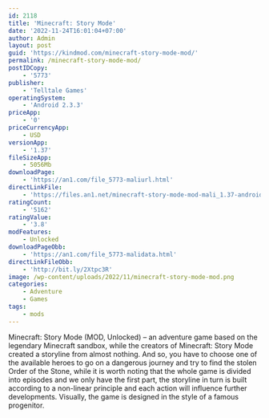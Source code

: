 ```yaml
---
id: 2118
title: 'Minecraft: Story Mode'
date: '2022-11-24T16:01:04+07:00'
author: Admin
layout: post
guid: 'https://kindmod.com/minecraft-story-mode-mod/'
permalink: /minecraft-story-mode-mod/
postIDCopy:
    - '5773'
publisher:
    - 'Telltale Games'
operatingSystem:
    - 'Android 2.3.3'
priceApp:
    - '0'
priceCurrencyApp:
    - USD
versionApp:
    - '1.37'
fileSizeApp:
    - 5056Mb
downloadPage:
    - 'https://an1.com/file_5773-maliurl.html'
directLinkFile:
    - 'https://files.an1.net/minecraft-story-mode-mod-mali_1.37-android-1.com.apk'
ratingCount:
    - '5162'
ratingValue:
    - '3.8'
modFeatures:
    - Unlocked
downloadPageObb:
    - 'https://an1.com/file_5773-malidata.html'
directLinkFileObb:
    - 'http://bit.ly/2Xtpc3R'
image: /wp-content/uploads/2022/11/minecraft-story-mode-mod.png
categories:
    - Adventure
    - Games
tags:
    - mods
---
```


Minecraft: Story Mode (MOD, Unlocked) – an adventure game based on the legendary Minecraft sandbox, while the creators of Minecraft: Story Mode created a storyline from almost nothing. And so, you have to choose one of the available heroes to go on a dangerous journey and try to find the stolen Order of the Stone, while it is worth noting that the whole game is divided into episodes and we only have the first part, the storyline in turn is built according to a non-linear principle and each action will influence further developments. Visually, the game is designed in the style of a famous progenitor.